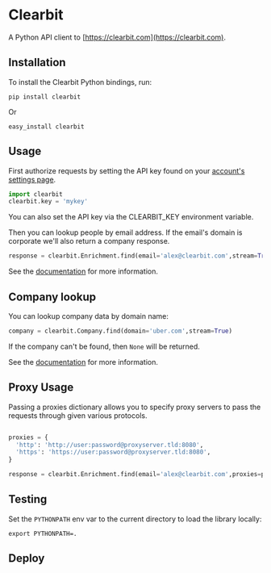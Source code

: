 # Clearbit

A Python API client to [https://clearbit.com](https://clearbit.com).

## Installation

To install the Clearbit Python bindings, run:

    pip install clearbit

Or

    easy_install clearbit

## Usage

First authorize requests by setting the API key found on your [account's settings page](https://clearbit.com/keys).

```python
import clearbit
clearbit.key = 'mykey'
```

You can also set the API key via the CLEARBIT_KEY environment variable.

Then you can lookup people by email address. If the email's domain is corporate we'll also return a company response.

```python
response = clearbit.Enrichment.find(email='alex@clearbit.com',stream=True)
```

See the [documentation](https://clearbit.com/docs#person-api) for more information.

## Company lookup

You can lookup company data by domain name:

```python
company = clearbit.Company.find(domain='uber.com',stream=True)
```

If the company can't be found, then `None` will be returned.

See the [documentation](https://clearbit.com/docs#company-api) for more information.

## Proxy Usage

Passing a proxies dictionary allows you to specify proxy servers to pass the requests through given various protocols.

```python

proxies = {
  'http': 'http://user:password@proxyserver.tld:8080',
  'https': 'https://user:password@proxyserver.tld:8080',
}

response = clearbit.Enrichment.find(email='alex@clearbit.com',proxies=proxies)
```

## Testing

Set the `PYTHONPATH` env var to the current directory to load the library locally:

    export PYTHONPATH=.

## Deploy
